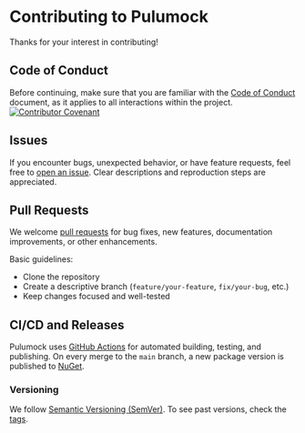 # Contributing to Pulumock

Thanks for your interest in contributing!

## Code of Conduct

Before continuing, make sure that you are familiar with the [Code of Conduct](CODE_OF_CONDUCT.md) document, as it applies to all interactions within the project.
[![Contributor Covenant](https://img.shields.io/badge/Contributor%20Covenant-2.1-4baaaa.svg)](CODE_OF_CONDUCT.md)

## Issues

If you encounter bugs, unexpected behavior, or have feature requests, feel free to [open an issue](https://github.com/Pulumock/Pulumock/issues). 
Clear descriptions and reproduction steps are appreciated.

## Pull Requests

We welcome [pull requests](https://github.com/Pulumock/Pulumock/pulls) for bug fixes, new features, documentation improvements, or other enhancements. 

Basic guidelines:
- Clone the repository
- Create a descriptive branch (`feature/your-feature`, `fix/your-bug`, etc.)
- Keep changes focused and well-tested

## CI/CD and Releases

Pulumock uses [GitHub Actions](https://github.com/Pulumock/Pulumock/actions) for automated building, testing, and publishing. 
On every merge to the `main` branch, a new package version is published to [NuGet](https://www.nuget.org/packages/Pulumock/).

### Versioning

We follow [Semantic Versioning (SemVer)](http://semver.org/). To see past versions, check the [tags](https://github.com/Pulumock/Pulumock/tags).